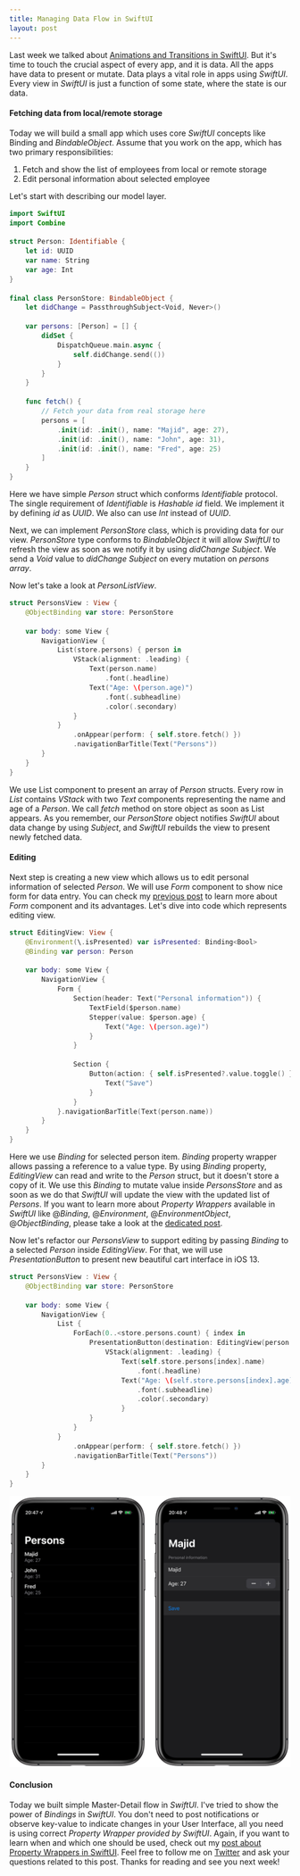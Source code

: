 ```yaml
---
title: Managing Data Flow in SwiftUI
layout: post
---
```


Last week we talked about [Animations and Transitions in SwiftUI](/2019/06/26/animations-in-swiftui/). But it's time to touch the crucial aspect of every app, and it is data. All the apps have data to present or mutate. Data plays a vital role in apps using *SwiftUI*. Every view in *SwiftUI* is just a function of some state, where the state is our data.

#### Fetching data from local/remote storage
Today we will build a small app which uses core *SwiftUI* concepts like Binding and *BindableObject*. Assume that you work on the app, which has two primary responsibilities:

1. Fetch and show the list of employees from local or remote storage
2. Edit personal information about selected employee

Let's start with describing our model layer.

```swift
import SwiftUI
import Combine

struct Person: Identifiable {
    let id: UUID
    var name: String
    var age: Int
}

final class PersonStore: BindableObject {
    let didChange = PassthroughSubject<Void, Never>()

    var persons: [Person] = [] {
        didSet {
            DispatchQueue.main.async {
                self.didChange.send(())
            }
        }
    }

    func fetch() {
        // Fetch your data from real storage here
        persons = [
            .init(id: .init(), name: "Majid", age: 27),
            .init(id: .init(), name: "John", age: 31),
            .init(id: .init(), name: "Fred", age: 25)
        ]
    }
}
```

Here we have simple *Person* struct which conforms *Identifiable* protocol. The single requirement of *Identifiable* is *Hashable* *id* field. We implement it by defining *id* as *UUID*. We also can use *Int* instead of *UUID*.

Next, we can implement *PersonStore* class, which is providing data for our view. *PersonStore* type conforms to *BindableObject* it will allow *SwiftUI* to refresh the view as soon as we notify it by using *didChange* *Subject*. We send a *Void* value to *didChange* *Subject* on every mutation on *persons array*.

Now let's take a look at *PersonListView*.

```swift
struct PersonsView : View {
    @ObjectBinding var store: PersonStore

    var body: some View {
        NavigationView {
            List(store.persons) { person in
                VStack(alignment: .leading) {
                    Text(person.name)
                        .font(.headline)
                    Text("Age: \(person.age)")
                        .font(.subheadline)
                        .color(.secondary)
                }
            }
                .onAppear(perform: { self.store.fetch() })
                .navigationBarTitle(Text("Persons"))
        }
    }
}
```

We use List component to present an array of *Person* structs. Every row in *List* contains *VStack* with two *Text* components representing the name and age of a *Person*. We call *fetch* method on store object as soon as List appears. As you remember, our *PersonStore* object notifies *SwiftUI* about data change by using *Subject*, and *SwiftUI* rebuilds the view to present newly fetched data. 

#### Editing
Next step is creating a new view which allows us to edit personal information of selected *Person*. We will use *Form* component to show nice form for data entry. You can check my [previous post](/2019/06/19/building-forms-with-swiftui/) to learn more about *Form* component and its advantages. Let's dive into code which represents editing view.

```swift
struct EditingView: View {
    @Environment(\.isPresented) var isPresented: Binding<Bool>
    @Binding var person: Person

    var body: some View {
        NavigationView {
            Form {
                Section(header: Text("Personal information")) {
                    TextField($person.name)
                    Stepper(value: $person.age) {
                        Text("Age: \(person.age)")
                    }
                }

                Section {
                    Button(action: { self.isPresented?.value.toggle() }) {
                        Text("Save")
                    }
                }
            }.navigationBarTitle(Text(person.name))
        }
    }
}
```

Here we use *Binding* for selected person item. *Binding* property wrapper allows passing a reference to a value type. By using *Binding* property, *EditingView* can read and write to the *Person* struct, but it doesn't store a copy of it. We use this *Binding* to mutate value inside *PersonsStore* and as soon as we do that *SwiftUI* will update the view with the updated list of *Persons*. If you want to learn more about *Property Wrappers* available in *SwiftUI* like @*Binding*, @*Environment*, @*EnvironmentObject*, @*ObjectBinding*, please take a look at the [dedicated post](/2019/06/12/understanding-property-wrappers-in-swiftui/).

Now let's refactor our *PersonsView* to support editing by passing *Binding* to a selected *Person* inside *EditingView*. For that, we will use *PresentationButton* to present new beautiful cart interface in iOS 13.

```swift
struct PersonsView : View {
    @ObjectBinding var store: PersonStore

    var body: some View {
        NavigationView {
            List {
                ForEach(0..<store.persons.count) { index in
                    PresentationButton(destination: EditingView(person: self.$store.persons[index])) {
                        VStack(alignment: .leading) {
                            Text(self.store.persons[index].name)
                                .font(.headline)
                            Text("Age: \(self.store.persons[index].age)")
                                .font(.subheadline)
                                .color(.secondary)
                            }
                    }
                }
            }
                .onAppear(perform: { self.store.fetch() })
                .navigationBarTitle(Text("Persons"))
        }
    }
}
```

![managing-data-flow-in-swiftui](/public/managing-data-flow-in-swiftui.png)

#### Conclusion
Today we built simple Master-Detail flow in *SwiftUI*. I've tried to show the power of *Bindings* in *SwiftUI*. You don't need to post notifications or observe key-value to indicate changes in your User Interface, all you need is using correct *Property Wrapper provided by SwiftUI*. Again, if you want to learn when and which one should be used, check out my [post about Property Wrappers in SwiftUI](/2019/06/12/understanding-property-wrappers-in-swiftui/). Feel free to follow me on [Twitter](https://twitter.com/mecid) and ask your questions related to this post. Thanks for reading and see you next week!  